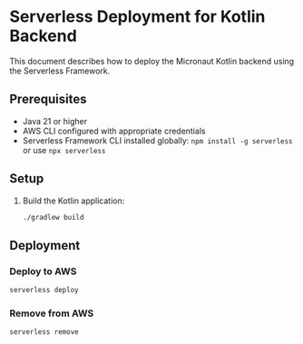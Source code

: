 # Serverless Deployment for Kotlin Backend

This document describes how to deploy the Micronaut Kotlin backend using the Serverless Framework.

## Prerequisites

- Java 21 or higher
- AWS CLI configured with appropriate credentials
- Serverless Framework CLI installed globally: `npm install -g serverless` or use `npx serverless`

## Setup

1. Build the Kotlin application:
   ```bash
   ./gradlew build
   ```

## Deployment

### Deploy to AWS
```bash
serverless deploy
```

### Remove from AWS
```bash
serverless remove
```
